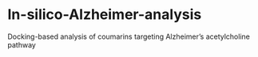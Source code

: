 # In-silico-Alzheimer-analysis
Docking-based analysis of coumarins targeting Alzheimer’s acetylcholine pathway
